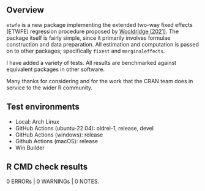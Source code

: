 ## Overview

`etwfe` is a new package implementing the extended two-way fixed effects (ETWFE)
regression procedure proposed by [Wooldridge
(2021)](https://papers.ssrn.com/sol3/papers.cfm?abstract_id=3906345). The
package itself is fairly simple, since it primarily involves formulae
construction and data preparation. All estimation and computation is passed on
to other packages; specifically `fixest` and `marginaleffects`.

I have added a variety of tests. All results are benchmarked against equivalent
packages in other software.

Many thanks for considering and for the work that the CRAN team does in service
to the wider R community.

## Test environments

* Local: Arch Linux
* GitHub Actions (ubuntu-22.04): oldrel-1, release, devel
* GitHub Actions (windows): release
* Github Actions (macOS): release
* Win Builder

## R CMD check results

0 ERRORs | 0 WARNINGs | 0 NOTES.